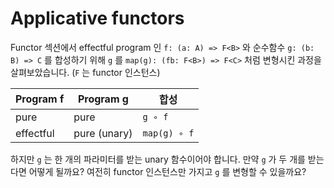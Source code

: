 # Applicative functors
 
Functor 섹션에서 effectful program 인 `f: (a: A) => F<B>` 와 순수함수 `g: (b: B) => C` 를 합성하기 위해 `g` 를 `map(g): (fb: F<B>) => F<C>` 처럼 변형시킨 과정을 살펴보았습니다. (`F` 는 functor 인스턴스)

| Program f | Program g    | 합성           |
|-----------|--------------|--------------|
| pure      | pure         | `g ∘ f`      |
| effectful | pure (unary) | `map(g) ∘ f` |

하지만 `g` 는 한 개의 파라미터를 받는 unary 함수이어야 합니다. 만약 `g` 가 두 개를 받는다면 어떻게 될까요? 여전히 functor 인스턴스만 가지고 `g` 를 변형할 수 있을까요?
